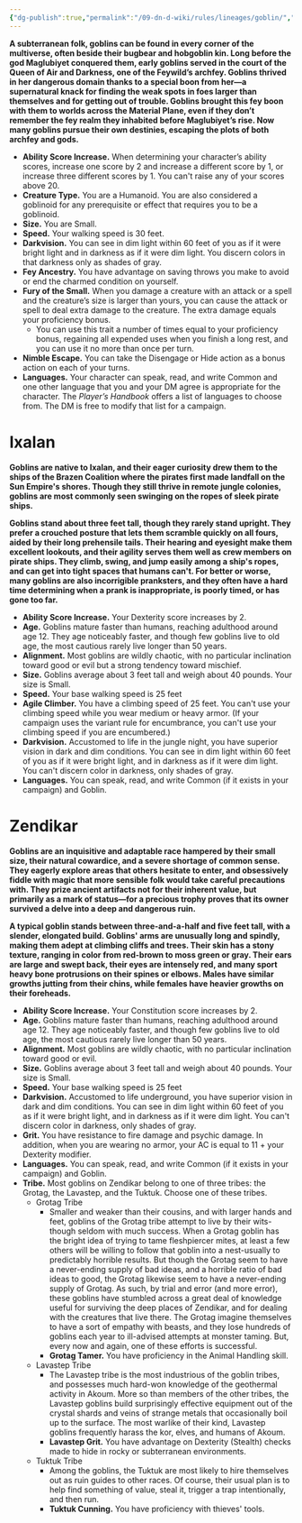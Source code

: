 ```yaml
---
{"dg-publish":true,"permalink":"/09-dn-d-wiki/rules/lineages/goblin/","tags":["race"]}
---
```



**A subterranean folk, goblins can be found in every corner of the multiverse, often beside their bugbear and hobgoblin kin. Long before the god Maglubiyet conquered them, early goblins served in the court of the Queen of Air and Darkness, one of the Feywild’s archfey. Goblins thrived in her dangerous domain thanks to a special boon from her—a supernatural knack for finding the weak spots in foes larger than themselves and for getting out of trouble. Goblins brought this fey boon with them to worlds across the Material Plane, even if they don’t remember the fey realm they inhabited before Maglubiyet’s rise. Now many goblins pursue their own destinies, escaping the plots of both archfey and gods.**

- **Ability Score Increase.** When determining your character’s ability scores, increase one score by 2 and increase a different score by 1, or increase three different scores by 1. You can't raise any of your scores above 20.
- **Creature Type.** You are a Humanoid. You are also considered a goblinoid for any prerequisite or effect that requires you to be a goblinoid.
- **Size.** You are Small.
- **Speed.** Your walking speed is 30 feet.
- **Darkvision.** You can see in dim light within 60 feet of you as if it were bright light and in darkness as if it were dim light. You discern colors in that darkness only as shades of gray.
- **Fey Ancestry.** You have advantage on saving throws you make to avoid or end the charmed condition on yourself.
- **Fury of the Small.** When you damage a creature with an attack or a spell and the creature’s size is larger than yours, you can cause the attack or spell to deal extra damage to the creature. The extra damage equals your proficiency bonus.
    - You can use this trait a number of times equal to your proficiency bonus, regaining all expended uses when you finish a long rest, and you can use it no more than once per turn.
- **Nimble Escape.** You can take the Disengage or Hide action as a bonus action on each of your turns.
- **Languages.** Your character can speak, read, and write Common and one other language that you and your DM agree is appropriate for the character. The _Player’s Handbook_ offers a list of languages to choose from. The DM is free to modify that list for a campaign.
# Ixalan

**Goblins are native to Ixalan, and their eager curiosity drew them to the ships of the Brazen Coalition where the pirates first made landfall on the Sun Empire's shores. Though they still thrive in remote jungle colonies, goblins are most commonly seen swinging on the ropes of sleek pirate ships.**

**Goblins stand about three feet tall, though they rarely stand upright. They prefer a crouched posture that lets them scramble quickly on all fours, aided by their long prehensile tails. Their hearing and eyesight make them excellent lookouts, and their agility serves them well as crew members on pirate ships. They climb, swing, and jump easily among a ship's ropes, and can get into tight spaces that humans can't. For better or worse, many goblins are also incorrigible pranksters, and they often have a hard time determining when a prank is inappropriate, is poorly timed, or has gone too far.**

- **Ability Score Increase.** Your Dexterity score increases by 2.
- **Age.** Goblins mature faster than humans, reaching adulthood around age 12. They age noticeably faster, and though few goblins live to old age, the most cautious rarely live longer than 50 years.
- **Alignment.** Most goblins are wildly chaotic, with no particular inclination toward good or evil but a strong tendency toward mischief.
- **Size.** Goblins average about 3 feet tall and weigh about 40 pounds. Your size is Small.
- **Speed.** Your base walking speed is 25 feet
- **Agile Climber.** You have a climbing speed of 25 feet. You can't use your climbing speed while you wear medium or heavy armor. (If your campaign uses the variant rule for encumbrance, you can't use your climbing speed if you are encumbered.)
- **Darkvision.** Accustomed to life in the jungle night, you have superior vision in dark and dim conditions. You can see in dim light within 60 feet of you as if it were bright light, and in darkness as if it were dim light. You can't discern color in darkness, only shades of gray.
- **Languages.** You can speak, read, and write Common (if it exists in your campaign) and Goblin.

#  Zendikar

**Goblins are an inquisitive and adaptable race hampered by their small size, their natural cowardice, and a severe shortage of common sense. They eagerly explore areas that others hesitate to enter, and obsessively fiddle with magic that more sensible folk would take careful precautions with. They prize ancient artifacts not for their inherent value, but primarily as a mark of status—for a precious trophy proves that its owner survived a delve into a deep and dangerous ruin.**

**A typical goblin stands between three-and-a-half and five feet tall, with a slender, elongated build. Goblins' arms are unusually long and spindly, making them adept at climbing cliffs and trees. Their skin has a stony texture, ranging in color from red-brown to moss green or gray. Their ears are large and swept back, their eyes are intensely red, and many sport heavy bone protrusions on their spines or elbows. Males have similar growths jutting from their chins, while females have heavier growths on their foreheads.**

- **Ability Score Increase.** Your Constitution score increases by 2.
- **Age.** Goblins mature faster than humans, reaching adulthood around age 12. They age noticeably faster, and though few goblins live to old age, the most cautious rarely live longer than 50 years.
- **Alignment.** Most goblins are wildly chaotic, with no particular inclination toward good or evil.
- **Size.** Goblins average about 3 feet tall and weigh about 40 pounds. Your size is Small.
- **Speed.** Your base walking speed is 25 feet
- **Darkvision.** Accustomed to life underground, you have superior vision in dark and dim conditions. You can see in dim light within 60 feet of you as if it were bright light, and in darkness as if it were dim light. You can't discern color in darkness, only shades of gray.
- **Grit.** You have resistance to fire damage and psychic damage. In addition, when you are wearing no armor, your AC is equal to 11 + your Dexterity modifier.
- **Languages.** You can speak, read, and write Common (if it exists in your campaign) and Goblin.
- **Tribe.** Most goblins on Zendikar belong to one of three tribes: the Grotag, the Lavastep, and the Tuktuk. Choose one of these tribes.
    - Grotag Tribe
        - Smaller and weaker than their cousins, and with larger hands and feet, goblins of the Grotag tribe attempt to live by their wits-though seldom with much success. When a Grotag goblin has the bright idea of trying to tame fleshpiercer mites, at least a few others will be willing to follow that goblin into a nest-usually to predictably horrible results. But though the Grotag seem to have a never-ending supply of bad ideas, and a horrible ratio of bad ideas to good, the Grotag likewise seem to have a never-ending supply of Grotag. As such, by trial and error (and more error), these goblins have stumbled across a great deal of knowledge useful for surviving the deep places of Zendikar, and for dealing with the creatures that live there. The Grotag imagine themselves to have a sort of empathy with beasts, and they lose hundreds of goblins each year to ill-advised attempts at monster taming. But, every now and again, one of these efforts is successful.
        - **Grotag Tamer.** You have proficiency in the Animal Handling skill.
    - Lavastep Tribe
        - The Lavastep tribe is the most industrious of the goblin tribes, and possesses much hard-won knowledge of the geothermal activity in Akoum. More so than members of the other tribes, the Lavastep goblins build surprisingly effective equipment out of the crystal shards and veins of strange metals that occasionally boil up to the surface. The most warlike of their kind, Lavastep goblins frequently harass the kor, elves, and humans of Akoum.
        - **Lavastep Grit.** You have advantage on Dexterity (Stealth) checks made to hide in rocky or subterranean environments.
    - Tuktuk Tribe
        - Among the goblins, the Tuktuk are most likely to hire themselves out as ruin guides to other races. Of course, their usual plan is to help find something of value, steal it, trigger a trap intentionally, and then run.
        - **Tuktuk Cunning.** You have proficiency with thieves' tools.